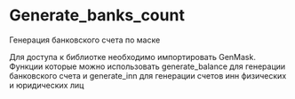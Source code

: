 # Generate_banks_count
Генерация банковского счета по маске

Для доступа к библиотке необходимо импортировать GenMask. Функции которые можно использовать generate_balance для генерации банковского счета и generate_inn для генерации счетов инн физических и юридических лиц
